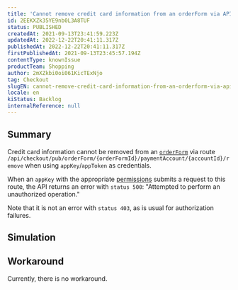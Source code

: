 ```yaml
---
title: 'Cannot remove credit card information from an orderForm via API'
id: 2EEKXZk35YE9nb0L3A8TUF
status: PUBLISHED
createdAt: 2021-09-13T23:41:59.223Z
updatedAt: 2022-12-22T20:41:11.317Z
publishedAt: 2022-12-22T20:41:11.317Z
firstPublishedAt: 2021-09-13T23:45:57.194Z
contentType: knownIssue
productTeam: Shopping
author: 2mXZkbi0oi061KicTExNjo
tag: Checkout
slugEN: cannot-remove-credit-card-information-from-an-orderform-via-api
locale: en
kiStatus: Backlog
internalReference: null
---
```


## Summary

Credit card information cannot be removed from an [`orderForm`](https://developers.vtex.com/vtex-rest-api/reference/checkout-api-overview) via route `/api/checkout/pub/orderForm/{orderFormId}/paymentAccount/{accountId}/remove` when using `appKey`/`appToken` as credentials.

When an `appKey` with the appropriate [permissions](https://help.vtex.com/pt/tutorial/roles--7HKK5Uau2H6wxE1rH5oRbc#) submits a request to this route, the API returns an error with `status 500`:
"Attempted to perform an unauthorized operation."

Note that it is not an error with `status 403`, as is usual for authorization failures.

## Simulation



## Workaround

Currently, there is no workaround.

